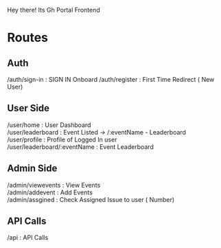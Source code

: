 Hey there! Its Gh Portal Frontend



# Routes

## Auth
/auth/sign-in : SIGN IN Onboard
/auth/register : First Time Redirect ( New User)

## User Side

/user/home : User Dashboard <br>
/user/leaderboard : Event Listed -> /:eventName - Leaderboard<br>
/user/profile : Profile of Logged In user<br>
/user/leaderboard/:eventName : Event Leaderboard<br>


## Admin Side

/admin/viewevents : View Events<br>
/admin/addevent : Add Events<br>
/admin/assgined : Check Assigned Issue to user ( Number) <br>


## API Calls

/api : API Calls<br>
